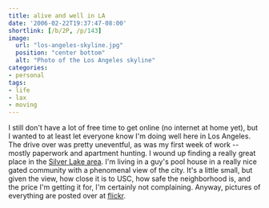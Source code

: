 ```yaml
---
title: alive and well in LA
date: '2006-02-22T19:37:47-08:00'
shortlink: [/b/2P, /p/143]
image:
  url: "los-angeles-skyline.jpg"
  position: "center bottom"
  alt: "Photo of the Los Angeles skyline"
categories:
- personal
tags:
- life
- lax
- moving
---
```

I still don't have a lot of free time to get online (no internet at home yet), but I wanted to at least let everyone
know I'm doing well here in Los Angeles.  The drive over was pretty uneventful, as was my first week of work -- mostly
paperwork and apartment hunting.  I wound up finding a really great place in the [Silver Lake area][].  I'm living in a
guy's pool house in a really nice gated community with a phenomenal view of the city.  It's a little small, but given
the view, how close it is to USC, how safe the neighborhood is, and the price I'm getting it for, I'm certainly not
complaining.  Anyway, pictures of everything are posted over at [flickr][].

[Silver Lake area]: http://maps.google.com/maps?q=apex+ave+90026+(Will+Norris)
[flickr]: http://www.flickr.com/photos/wnorris/sets/72057594067637888/

